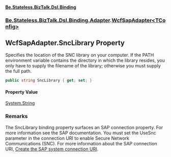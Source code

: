 #### [Be.Stateless.BizTalk.Dsl.Binding](README.md 'README')
### [Be.Stateless.BizTalk.Dsl.Binding.Adapter](Be.Stateless.BizTalk.Dsl.Binding.Adapter.md 'Be.Stateless.BizTalk.Dsl.Binding.Adapter').[WcfSapAdapter&lt;TConfig&gt;](WcfSapAdapter_TConfig_.md 'Be.Stateless.BizTalk.Dsl.Binding.Adapter.WcfSapAdapter<TConfig>')

## WcfSapAdapter<TConfig>.SncLibrary Property

Specifies the location of the SNC library on your computer. If the PATH environment variable contains the directory
in which the library resides, you only have to supply the filename of the library; otherwise you must supply the full
path.

```csharp
public string SncLibrary { get; set; }
```

#### Property Value
[System.String](https://docs.microsoft.com/en-us/dotnet/api/System.String 'System.String')

### Remarks
The SncLibrary binding property surfaces an SAP connection property. For more information see the SAP documentation.
You must set the UseSnc parameter in the connection URI to enable Secure Network Communications (SNC). For more
information about the SAP connection URI, [Create
            the SAP system connection URI](https://docs.microsoft.com/en-us/biztalk/adapters-and-accelerators/adapter-sap/create-the-sap-system-connection-uri 'https://docs.microsoft.com/en-us/biztalk/adapters-and-accelerators/adapter-sap/create-the-sap-system-connection-uri').